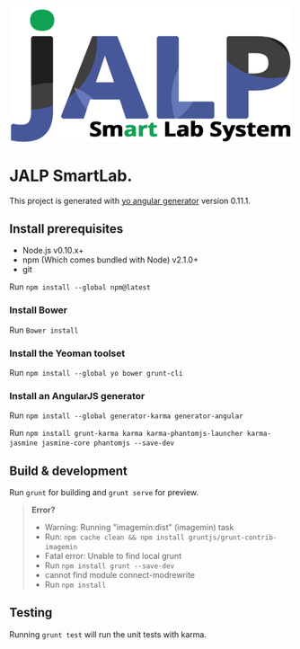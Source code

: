 <p align="center">
<img src="https://raw.githubusercontent.com/SCC331-JALP/Website/master/app/images/logo.png" alt="JALP SmartLab">
</p>

# JALP SmartLab.

This project is generated with [yo angular generator](https://github.com/yeoman/generator-angular)
version 0.11.1.

## Install prerequisites
- Node.js v0.10.x+
- npm (Which comes bundled with Node) v2.1.0+
- git

Run `npm install --global npm@latest`

### Install Bower
Run `Bower install`

### Install the Yeoman toolset
Run `npm install --global yo bower grunt-cli`

### Install an AngularJS generator

Run `npm install --global generator-karma generator-angular`

Run `npm install grunt-karma karma karma-phantomjs-launcher karma-jasmine jasmine-core phantomjs --save-dev`

## Build & development

Run `grunt` for building and `grunt serve` for preview.

> **Error?**
> - Warning: Running "imagemin:dist" (imagemin) task
> - Run: `npm cache clean && npm install gruntjs/grunt-contrib-imagemin`
> - Fatal error: Unable to find local grunt
> - Run `npm install grunt --save-dev`
> - cannot find module connect-modrewrite
> - Run `npm install`

## Testing

Running `grunt test` will run the unit tests with karma.



